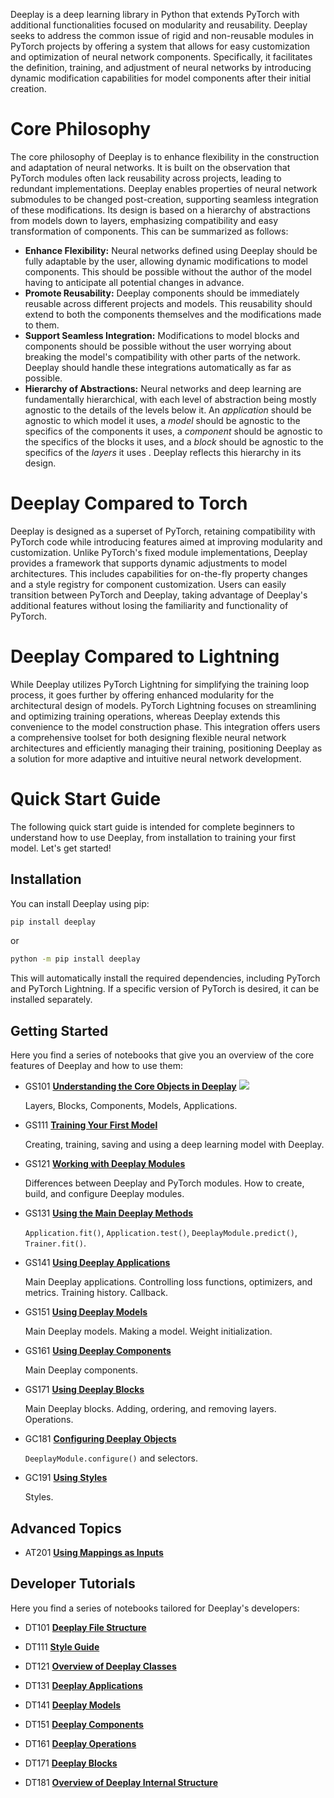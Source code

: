 Deeplay is a deep learning library in Python that extends PyTorch with additional functionalities focused on modularity and reusability.  Deeplay seeks to address the common issue of rigid and non-reusable modules in PyTorch projects by offering a system that allows for easy customization and optimization of neural network components. Specifically, it facilitates the definition, training, and adjustment of neural networks by introducing dynamic modification capabilities for model components after their initial creation.

# Core Philosophy

The core philosophy of Deeplay is to enhance flexibility in the construction and adaptation of neural networks. It is built on the observation that PyTorch modules often lack reusability across projects, leading to redundant implementations. Deeplay enables properties of neural network submodules to be changed post-creation, supporting seamless integration of these modifications. Its design is based on a hierarchy of abstractions from models down to layers, emphasizing compatibility and easy transformation of components. This can be summarized as follows:

- **Enhance Flexibility:** Neural networks defined using Deeplay should be fully adaptable by the user, allowing dynamic modifications to model components. This should be possible without the author of the model having to anticipate all potential changes in advance.
- **Promote Reusability:** Deeplay components should be immediately reusable across different projects and models. This reusability should extend to both the components themselves and the modifications made to them.
- **Support Seamless Integration:** Modifications to model blocks and components should be possible without the user worrying about breaking the model's compatibility with other parts of the network. Deeplay should handle these integrations automatically as far as possible.
- **Hierarchy of Abstractions:** Neural networks and deep learning are fundamentally hierarchical, with each level of abstraction being mostly agnostic to the details of the levels below it. An *application* should be agnostic to which model it uses, a *model* should be agnostic to the specifics of the components it uses, a *component* should be agnostic to the specifics of the blocks it uses, and a *block* should be agnostic to the specifics of the *layers* it uses . Deeplay reflects this hierarchy in its design.

# Deeplay Compared to Torch

Deeplay is designed as a superset of PyTorch, retaining compatibility with PyTorch code while introducing features aimed at improving modularity and customization. Unlike PyTorch's fixed module implementations, Deeplay provides a framework that supports dynamic adjustments to model architectures. This includes capabilities for on-the-fly property changes and a style registry for component customization. Users can easily transition between PyTorch and Deeplay, taking advantage of Deeplay's additional features without losing the familiarity and functionality of PyTorch.

# Deeplay Compared to Lightning

While Deeplay utilizes PyTorch Lightning for simplifying the training loop process, it goes further by offering enhanced modularity for the architectural design of models. PyTorch Lightning focuses on streamlining and optimizing training operations, whereas Deeplay extends this convenience to the model construction phase. This integration offers users a comprehensive toolset for both designing flexible neural network architectures and efficiently managing their training, positioning Deeplay as a solution for more adaptive and intuitive neural network development.

# Quick Start Guide

The following quick start guide is intended for complete beginners to understand how to use Deeplay, from installation to training your first model. Let's get started!

## Installation

You can install Deeplay using pip:
```bash
pip install deeplay
```
or
```bash
python -m pip install deeplay
```
This will automatically install the required dependencies, including PyTorch and PyTorch Lightning. If a specific version of PyTorch is desired, it can be installed separately.

## Getting Started

Here you find a series of notebooks that give you an overview of the core features of Deeplay and how to use them:

- GS101 **[Understanding the Core Objects in Deeplay](https://github.com/DeepTrackAI/deeplay/blob/develop/tutorials/getting-started/GS101_core_objects.ipynb)** <a href="https://colab.research.google.com/github/DeepTrackAI/deeplay/blob/develop/tutorials/getting-started/GS101_core_objects.ipynb"><img src="https://colab.research.google.com/assets/colab-badge.svg"></a>

  Layers, Blocks, Components, Models, Applications.

- GS111 **[Training Your First Model](https://github.com/DeepTrackAI/deeplay/blob/develop/tutorials/getting-started/GS111_first_model.ipynb)**

  Creating, training, saving and using a deep learning model with Deeplay.

- GS121 **[Working with Deeplay Modules](https://github.com/DeepTrackAI/deeplay/blob/develop/tutorials/getting-started/GS121_modules.ipynb)**

  Differences between Deeplay and PyTorch modules. How to create, build, and configure Deeplay modules.

- GS131 **[Using the Main Deeplay Methods](https://github.com/DeepTrackAI/deeplay/blob/develop/tutorials/getting-started/GS131_methods.ipynb)**

  `Application.fit()`, `Application.test()`, `DeeplayModule.predict()`, `Trainer.fit()`.

- GS141 **[Using Deeplay Applications](https://github.com/DeepTrackAI/deeplay/blob/develop/tutorials/getting-started/GS141_applications.ipynb)**

  Main Deeplay applications. Controlling loss functions, optimizers, and metrics. Training history. Callback.

- GS151 **[Using Deeplay Models](https://github.com/DeepTrackAI/deeplay/blob/develop/tutorials/getting-started/GS151_models.ipynb)**

  Main Deeplay models. Making a model. Weight initialization.

- GS161 **[Using Deeplay Components](https://github.com/DeepTrackAI/deeplay/blob/develop/tutorials/getting-started/GS161_components.ipynb)**

  Main Deeplay components.

- GS171 **[Using Deeplay Blocks](https://github.com/DeepTrackAI/deeplay/blob/develop/tutorials/getting-started/GS171_blocks.ipynb)**

  Main Deeplay blocks. Adding, ordering, and removing layers. Operations.

- GC181 **[Configuring Deeplay Objects](https://github.com/DeepTrackAI/deeplay/blob/develop/tutorials/getting-started/GS181_configure.ipynb)**

  `DeeplayModule.configure()` and selectors.

- GC191 **[Using Styles](https://github.com/DeepTrackAI/deeplay/blob/develop/tutorials/getting-started/GS191_styles.ipynb)**

  Styles.

## Advanced Topics

- AT201 **[Using Mappings as Inputs](https://github.com/DeepTrackAI/deeplay/blob/develop/tutorials/advanced-topics/AT201_mappings.ipynb)**

## Developer Tutorials

Here you find a series of notebooks tailored for Deeplay's developers:

- DT101 **[Deeplay File Structure](https://github.com/DeepTrackAI/deeplay/blob/develop/tutorials/developers/DT101_files.ipynb)**

- DT111 **[Style Guide](https://github.com/DeepTrackAI/deeplay/blob/develop/tutorials/developers/DT111_style.ipynb)**

- DT121 **[Overview of Deeplay Classes](https://github.com/DeepTrackAI/deeplay/blob/develop/tutorials/developers/DT121_overview.ipynb)**

- DT131 **[Deeplay Applications](https://github.com/DeepTrackAI/deeplay/blob/develop/tutorials/developers/DT131_applications.ipynb)**

- DT141 **[Deeplay Models](https://github.com/DeepTrackAI/deeplay/blob/develop/tutorials/developers/DT141_models.ipynb)**

- DT151 **[Deeplay Components](https://github.com/DeepTrackAI/deeplay/blob/develop/tutorials/developers/DT151_components.ipynb)**

- DT161 **[Deeplay Operations](https://github.com/DeepTrackAI/deeplay/blob/develop/tutorials/developers/DT151_operations.ipynb)**

- DT171 **[Deeplay Blocks](https://github.com/DeepTrackAI/deeplay/blob/develop/tutorials/developers/DT171_vlocks.ipynb)**

- DT181 **[Overview of Deeplay Internal Structure](https://github.com/DeepTrackAI/deeplay/blob/develop/tutorials/developers/DT181_internals.ipynb)**